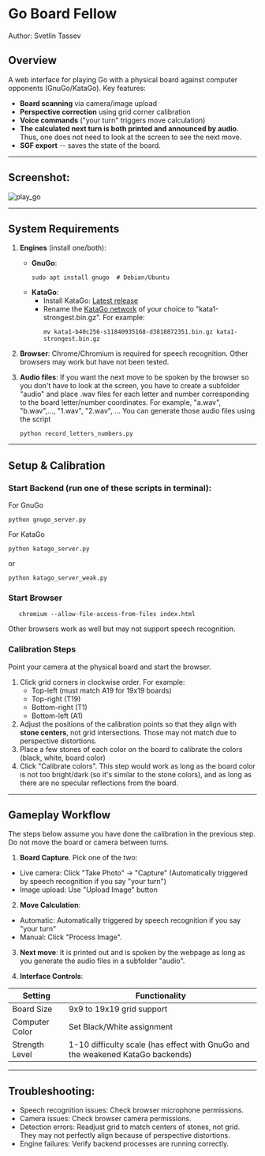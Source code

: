 # Go Board Fellow 
Author: Svetlin Tassev

## Overview  
A web interface for playing Go with a physical board against computer opponents (GnuGo/KataGo). Key features:  
- **Board scanning** via camera/image upload  
- **Perspective correction** using grid corner calibration  
- **Voice commands** ("your turn" triggers move calculation)
- **The calculated next turn is both printed and announced by audio**. Thus, one does not need to look at the screen to see the next move. 
- **SGF export** -- saves the state of the board.

---
## Screenshot:
![play_go](https://github.com/user-attachments/assets/373fad56-2739-4d53-9d0e-419ae12cc82e)

---

## System Requirements  

1. **Engines** (install one/both):  
   - **GnuGo**:  
     ```
     sudo apt install gnugo  # Debian/Ubuntu
     ```
   - **KataGo**:  
     - Install KataGo: [Latest release](https://github.com/lightvector/KataGo/releases)
     - Rename the [KataGo network](https://katagotraining.org/) of your choice to "kata1-strongest.bin.gz". For example:
       ```
       mv kata1-b40c256-s11840935168-d3818872351.bin.gz kata1-strongest.bin.gz
       ```

2. **Browser**: Chrome/Chromium is required for speech recognition. Other browsers may work but have not been tested.

3. **Audio files**: If you want the next move to be spoken by the browser so you don't have to look at the screen, you have to create a subfolder "audio" and place .wav files for each letter and number corresponding to the board letter/number coordinates. For example, "a.wav", "b.wav",..., "1.wav", "2.wav", ... You can generate those audio files using the script
    ```
    python record_letters_numbers.py
    ```
    
---

## Setup & Calibration  

### **Start Backend** (run one of these scripts in terminal):
For GnuGo

    python gnugo_server.py

    
For KataGo

    python katago_server.py

or 

    python katago_server_weak.py

### **Start Browser**

       chromium --allow-file-access-from-files index.html
   
   Other browsers work as well but may not support speech recognition.

### **Calibration Steps** 

Point your camera at the physical board and start the browser.

1. Click grid corners in clockwise order. For example: 
   - Top-left (must match A19 for 19x19 boards)  
   - Top-right (T19)  
   - Bottom-right (T1)  
   - Bottom-left (A1)
2. Adjust the positions of the calibration points so that they align with **stone centers**, not grid intersections. Those may not match due to perspective distortions.
3. Place a few stones of each color on the board to calibrate the colors (black, white, board color)
4. Click "Calibrate colors". This step would work as long as the board color is not too bright/dark (so it's similar to the stone colors), and as long as there are no specular reflections from the board.



---

## Gameplay Workflow  

The steps below assume you have done the calibration in the previous step. Do not move the board or camera between turns.

1. **Board Capture**. Pick one of the two:  
- Live camera: Click "Take Photo" → "Capture" (Automatically triggered by speech recognition if you say "your turn")
- Image upload: Use "Upload Image" button  

2. **Move Calculation**:  
- Automatic: Automatically triggered by speech recognition if you say "your turn"
- Manual: Click "Process Image".

3. **Next move**: It is printed out and is spoken by the webpage as long as you generate the audio files in a subfolder "audio".

3. **Interface Controls**:  

| Setting          | Functionality                         |
|------------------|---------------------------------------|
| Board Size       | 9x9 to 19x19 grid support             |
| Computer Color   | Set Black/White assignment            |
| Strength Level   | 1-10 difficulty scale (has effect with GnuGo and the weakened KataGo backends)          |

---

##  **Troubleshooting**:  
- Speech recognition issues: Check browser microphone permissions.
- Camera issues: Check browser camera permissions.
- Detection errors: Readjust grid to match centers of stones, not grid. They may not perfectly align because of perspective distortions.
- Engine failures: Verify backend processes are running correctly.
